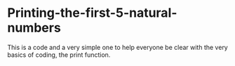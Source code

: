 # Printing-the-first-5-natural-numbers
This is a code and a very simple one to help everyone be clear with the very basics of coding, the print function.

